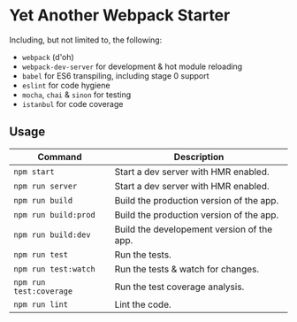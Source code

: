 # Yet Another Webpack Starter

Including, but not limited to, the following:

* `webpack` (d'oh)
* `webpack-dev-server` for development & hot module reloading
* `babel` for ES6 transpiling, including stage 0 support
* `eslint` for code hygiene
* `mocha`, `chai` & `sinon` for testing
* `istanbul` for code coverage

## Usage

| Command                 | Description                                 |
|-------------------------|---------------------------------------------|
| `npm start`             | Start a dev server with HMR enabled.        |
| `npm run server`        | Start a dev server with HMR enabled.        |
| `npm run build`         | Build the production version of the app.    |
| `npm run build:prod`    | Build the production version of the app.    |
| `npm run build:dev`     | Build the developement version of the app.  |
| `npm run test`          | Run the tests.                              |
| `npm run test:watch`    | Run the tests & watch for changes.          |
| `npm run test:coverage` | Run the test coverage analysis.             |
| `npm run lint`          | Lint the code.                              |
